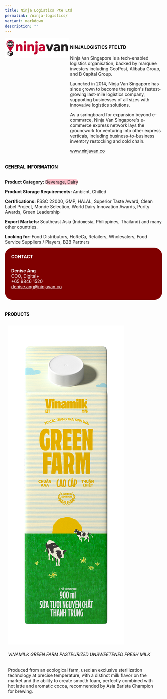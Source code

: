```yaml
---
title: Ninja Logistics Pte Ltd
permalink: /ninja-logistics/
variant: markdown
description: ""
---
```

<div class="flex-paragraph">
	<div style="display: flex; flex-wrap: wrap;" class="flex-container">
		<div style="flex: 1 1 40%; display: block;" class="card sgds">
			<img src="/images/Ninja%20Logistics/ninja_logistics_logo.png">
		</div>
		<div style="flex: 1 1 58%; display: block; margin-left: 3px" class="card-sgds">
			<h4 style="text-transform: uppercase; color: black;"><b>Ninja Logistics Pte Ltd</b></h4>
			<p>Ninja Van Singapore is a tech-enabled logistics organisation, backed by marquee investors including GeoPost, Alibaba Group, and B Capital Group.</p>
			<p>Launched in 2014, Ninja Van Singapore has since grown to become the region's fastest-growing last-mile logistics company, supporting businesses of all sizes with innovative logistics solutions.</p>
			<p>As a springboard for expansion beyond e-commerce, Ninja Van Singapore's e-commerce express network lays the groundwork for venturing into other express verticals, including business-to-business inventory restocking and cold chain.</p>
			<p><a target="_blank" href="https://www.ninjavan.co">www.ninjavan.co</a></p>
		</div>
	</div>
</div>

<h4 style="text-transform: uppercase; color: black;">
	<b>General Information</b>
</h4>
<div style="display: flex; flex-wrap: wrap;" class="flex-container">
	<div style="flex: 1 1 65%; display: block; align-self: stretch" class="card sgds">
		<div class="flex-paragraph">
			<p>
				<b>Product Category: </b>
				<span style="background-color: pink; border-radius: 10px;">Beverage, Dairy</span>
			</p>
			<p>
				<b>Product Storage Requirements: </b>Ambient, Chilled
			</p>
			<p>
				<b>Certifications: </b>FSSC 22000, GMP, HALAL, Superior Taste Award, Clean Label Project, Monde Selection, World Dairy Innovation Awards, Purity Awards, Green Leadership
			</p>
			<p>
				<b>Export Markets: </b>Southeast Asia (Indonesia, Philippines, Thailand) and many other countries.
			</p>
			<p style="margin-bottom: 10px;">
				<b>Looking for: </b>Food Distributors, HoReCa, Retailers, Wholesalers, Food Service Suppliers / Players, B2B Partners
			</p>
		</div>
	</div>
	<div style="flex: 1 1 35%; padding: 10px; display: block; background-color: maroon; border-radius: 25px; align-self: center;" class="card sgds">
		<h4 style="color: white; margin-top: 10px; margin-left: 10px;">CONTACT</h4>
		<div class="flex-paragraph">
			<p style="padding: 10px; color: white;">
				<b>Denise Ang</b>
				<br>COO, Digital+<br>+65 9846 1520<br>
				<a style="color: white;" href="mailto:denise.ang@ninjavan.co">denise.ang@ninjavan.co</a>
			</p>
		</div>
	</div>
</div>
<br>
<h4 style="text-transform: uppercase; color: black;">
	<b>Products</b>
</h4>
<div style="display: flex; flex-wrap: wrap;">
	<div style="flex: 1 1 47%; margin: 10px; display: block;" class="card sgds">
		<div style="display: block;" class="flex-image">
			<img src="/images/Ninja%20Logistics/ninja_logistics_product_01.jpg">
		</div>
		<div class="flex-paragraph">
			<h6 style="text-transform: uppercase; color: black;">Vinamilk Green Farm Pasteurized Unsweetened Fresh Milk</h6>
			<p>Produced from an ecological farm, used an exclusive sterilization technology at precise temperature, with a distinct milk flavor on the market and the ability to create smooth foam, perfectly combined with hot latte and aromatic cocoa, recommended by Asia Barista Champion for brewing.</p>
		</div>
	</div>
</div>